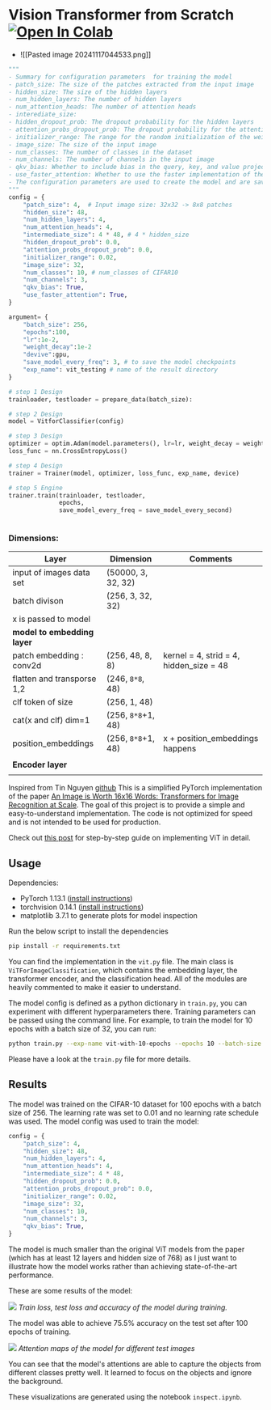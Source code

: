 # Vision Transformer from Scratch [![Open In Colab](https://colab.research.google.com/assets/colab-badge.svg)](https://colab.research.google.com/drive/10AYlqsACfMiuMiMSVQjcW8NnkGiJrHLh?usp=sharing)


- ![[Pasted image 20241117044533.png]]


``` python 
"""
- Summary for configuration parameters  for training the model
- patch_size: The size of the patches extracted from the input image
- hidden_size: The size of the hidden layers
- num_hidden_layers: The number of hidden layers
- num_attention_heads: The number of attention heads
- interediate_size:
- hidden_dropout_prob: The dropout probability for the hidden layers
- attention_probs_dropout_prob: The dropout probability for the attention probabilities
- initializer_range: The range for the random initialization of the weights
- image_size: The size of the input image
- num_classes: The number of classes in the dataset
- num_channels: The number of channels in the input image
- qkv_bias: Whether to include bias in the query, key, and value projections
- use_faster_attention: Whether to use the faster implementation of the attention mechanism
- The configuration parameters are used to create the model and are saved in the experiment directory along with the model checkpoints and training metrics.
"""
config = {
    "patch_size": 4,  # Input image size: 32x32 -> 8x8 patches
    "hidden_size": 48,
    "num_hidden_layers": 4,
    "num_attention_heads": 4,
    "intermediate_size": 4 * 48, # 4 * hidden_size
    "hidden_dropout_prob": 0.0,
    "attention_probs_dropout_prob": 0.0,
    "initializer_range": 0.02,
    "image_size": 32,
    "num_classes": 10, # num_classes of CIFAR10
    "num_channels": 3,
    "qkv_bias": True,
    "use_faster_attention": True,
}

argument= {
	"batch_size": 256,
	"epochs":100,
	"lr":1e-2,
	"weight_decay":1e-2
	"devive":gpu,
	"save_model_every_freq": 3, # to save the model checkpoints
	"exp_name": vit_testing # name of the result directory 
}

# step 1 Design
trainloader, testloader = prepare_data(batch_size):

# step 2 Design
model = VitforClassifier(config)

# step 3 Design
optimizer = optim.Adam(model.parameters(), lr=lr, weight_decay = weight_decay)
loss_func = nn.CrossEntropyLoss()

# step 4 Design
trainer = Trainer(model, optimizer, loss_func, exp_name, device)

# step 5 Engine
trainer.train(trainloader, testloader, 
			  epochs, 
			  save_model_every_freq = save_model_every_second)



```


### Dimensions: 

| Layer                        | Dimension          | Comments                                |
| ---------------------------- | ------------------ | --------------------------------------- |
| input of images data set     | (50000, 3, 32, 32) |                                         |
| batch divison                | (256, 3, 32, 32)   |                                         |
| x is passed to model         |                    |                                         |
| **model to embedding layer** |                    |                                         |
| patch embedding : conv2d     | (256, 48, 8, 8)    | kernel = 4, strid = 4, hidden_size = 48 |
| flatten and transporse 1,2   | (246, `8*8`, 48)   |                                         |
| clf token of size            | (256, 1, 48)       |                                         |
| cat(x and clf) dim=1         | (256, `8*8`+1, 48) |                                         |
| position_embeddings          | (256, `8*8`+1, 48) | x + position_embeddings happens         |
|                              |                    |                                         |
| **Encoder layer**            |                    |                                         |
|                              |                    |                                         |










Inspired from Tin Nguyen [github](https://github.com/tintn/vision-transformer-from-scratch/tree/main) 
This is a simplified PyTorch implementation of the paper [An Image is Worth 16x16 Words: Transformers for Image Recognition at Scale](https://arxiv.org/abs/2010.11929). The goal of this project is to provide a simple and easy-to-understand implementation. The code is not optimized for speed and is not intended to be used for production.

Check out [this post](https://medium.com/towards-data-science/implementing-vision-transformer-vit-from-scratch-3e192c6155f0) for step-by-step guide on implementing ViT in detail.

## Usage

Dependencies:
- PyTorch 1.13.1 ([install instructions](https://pytorch.org/get-started/locally/))
- torchvision 0.14.1 ([install instructions](https://pytorch.org/get-started/locally/))
- matplotlib 3.7.1 to generate plots for model inspection

Run the below script to install the dependencies
```bash
pip install -r requirements.txt
```

You can find the implementation in the `vit.py` file. The main class is `ViTForImageClassification`, which contains the embedding layer, the transformer encoder, and the classification head. All of the modules are heavily commented to make it easier to understand.

The model config is defined as a python dictionary in `train.py`, you can experiment with different hyperparameters there. Training parameters can be passed using the command line. For example, to train the model for 10 epochs with a batch size of 32, you can run:

```bash
python train.py --exp-name vit-with-10-epochs --epochs 10 --batch-size 32
```

Please have a look at the `train.py` file for more details.

## Results

The model was trained on the CIFAR-10 dataset for 100 epochs with a batch size of 256. The learning rate was set to 0.01 and no learning rate schedule was used. The model config was used to train the model:

```python
config = {
    "patch_size": 4,
    "hidden_size": 48,
    "num_hidden_layers": 4,
    "num_attention_heads": 4,
    "intermediate_size": 4 * 48,
    "hidden_dropout_prob": 0.0,
    "attention_probs_dropout_prob": 0.0,
    "initializer_range": 0.02,
    "image_size": 32,
    "num_classes": 10,
    "num_channels": 3,
    "qkv_bias": True,
}
```

The model is much smaller than the original ViT models from the paper (which has at least 12 layers and hidden size of 768) as I just want to illustrate how the model works rather than achieving state-of-the-art performance.

These are some results of the model:

![](/assets/metrics.png)
*Train loss, test loss and accuracy of the model during training.*

The model was able to achieve 75.5% accuracy on the test set after 100 epochs of training.

![](/assets/attention.png)
*Attention maps of the model for different test images*

You can see that the model's attentions are able to capture the objects from different classes pretty well. It learned to focus on the objects and ignore the background.

These visualizations are generated using the notebook `inspect.ipynb`.

